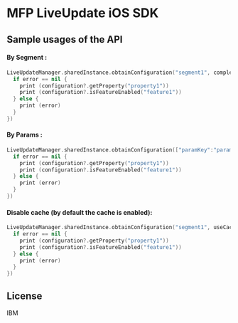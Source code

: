 # MFP LiveUpdate iOS SDK

## Sample usages of the API

#### By Segment :

```Swift
LiveUpdateManager.sharedInstance.obtainConfiguration("segment1", completionHandler: { (configuration, error) in
  if error == nil {
    print (configuration?.getProperty("property1"))
    print (configuration?.isFeatureEnabled("feature1"))
  } else {
    print (error)
  }
})
```

#### By Params :

```Swift
LiveUpdateManager.sharedInstance.obtainConfiguration(["paramKey":"paramValue"], completionHandler: { (configuration, error) in
  if error == nil {
    print (configuration?.getProperty("property1"))
    print (configuration?.isFeatureEnabled("feature1"))
  } else {
    print (error)
  }
})
```


#### Disable cache (by default the cache is enabled):

```Swift
LiveUpdateManager.sharedInstance.obtainConfiguration("segment1", useCache: false, completionHandler: { (configuration, error) in
  if error == nil {
    print (configuration?.getProperty("property1"))
    print (configuration?.isFeatureEnabled("feature1"))
  } else {
    print (error)
  }
})
```

## License
IBM
